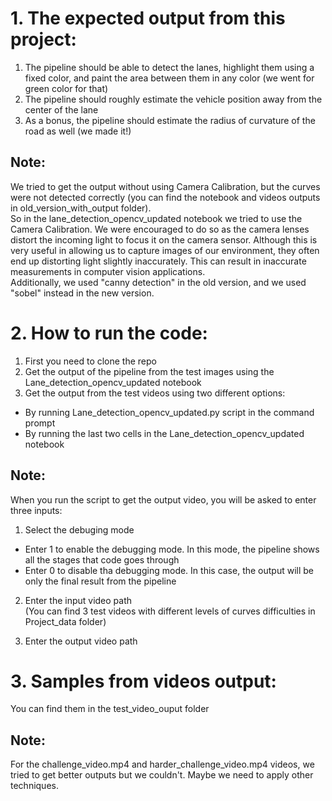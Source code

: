 # 1. The expected output from this project:
1. The pipeline should be able to detect the lanes, highlight them using a fixed color, and paint the area between them in any color (we went for green color for that) <br>
3. The pipeline should roughly estimate the vehicle position away from the center of the lane <br>
3. As a bonus, the pipeline should estimate the radius of curvature of the road as well (we made it!)

## Note:
We tried to get the output without using Camera Calibration, but the curves were not detected correctly (you can find the notebook and videos outputs in old_version_with_output folder). <br>
So in the lane_detection_opencv_updated notebook we tried to use the Camera Calibration. We were encouraged to do so as the camera lenses distort the incoming light to focus it on the camera sensor. Although this is very useful in allowing us to capture images of our environment, they often end up distorting light slightly inaccurately. This can result in inaccurate measurements in computer vision applications. <br>
Additionally, we used "canny detection" in the old version, and we used "sobel" instead in the new version.


# 2. How to run the code:
1. First you need to clone the repo
2. Get the output of the pipeline from the test images using the Lane_detection_opencv_updated notebook
3. Get the output from the test videos using two different options:
  - By running Lane_detection_opencv_updated.py script in the command prompt <br>
  - By running the last two cells in the Lane_detection_opencv_updated notebook 

## Note:
When you run the script to get the output video, you will be asked to enter three inputs:<br>

1. Select the debuging mode
- Enter 1 to enable the debugging mode. In this mode, the pipeline shows all the stages that code goes through <br>
- Enter 0 to disable tha debugging mode. In this case, the output will be only the final result from the pipeline

2. Enter the input video path <br>
(You can find 3 test videos with different levels of curves difficulties in Project_data folder)

3. Enter the output video path


# 3. Samples from videos output:
You can find them in the test_video_ouput folder 
## Note:
For the challenge_video.mp4 and harder_challenge_video.mp4 videos, we tried to get better outputs but we couldn't. Maybe we need to apply other techniques.

